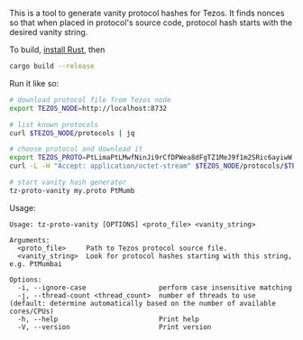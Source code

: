 This is a tool to generate vanity protocol hashes for Tezos.
It finds nonces so that when placed in protocol's source code,
protocol hash starts with the desired vanity string.

To build, [install
Rust](https://doc.rust-lang.org/cargo/getting-started/installation.html),
then

```sh
cargo build --release
```

Run it like so:

```sh
# download protocol file from Tezos node
export TEZOS_NODE=http://localhost:8732

# list known protocols
curl $TEZOS_NODE/protocols | jq

# choose protocol and download it
export TEZOS_PROTO=PtLimaPtLMwfNinJi9rCfDPWea8dFgTZ1MeJ9f1m2SRic6ayiwW
curl -L -H "Accept: application/octet-stream" $TEZOS_NODE/protocols/$TEZOS_PROTO > my.proto

# start vanity hash generator
tz-proto-vanity my.proto PtMumb
```

Usage:

```
Usage: tz-proto-vanity [OPTIONS] <proto_file> <vanity_string>

Arguments:
  <proto_file>     Path to Tezos protocol source file.
  <vanity_string>  Look for protocol hashes starting with this string, e.g. PtMumbai

Options:
  -i, --ignore-case                  perform case insensitive matching
  -j, --thread-count <thread_count>  number of threads to use (default: determine automatically based on the number of available cores/CPUs)
  -h, --help                         Print help
  -V, --version                      Print version
```

